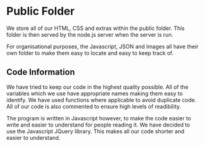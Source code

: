 # Public Folder

We store all of our HTML, CSS and extras within the public folder. This folder is then served by the node.js server when the server is run.

For organisational purposes, the Javascript, JSON and Images all have their own folder to make them easy to locate and easy to keep track of.

Code Information
-----------------

We have tried to keep our code in the highest quality possible. All of the variables which we use have appropriate names making them easy to identify. We have used functions where applicable to avoid duplicate code. All of our code is also commented to ensure high levels of readibility.

The program is written in Javascript however, to make the code easier to write and easier to understand for people reading it. We have decided to use the Javascript JQuery library. This makes all our code shorter and easier to understand.

